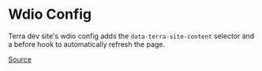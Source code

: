 # Wdio Config
Terra dev site's wdio config adds the `data-terra-site-content` selector and a before hook to automatically refresh the page.

[Source](https://github.com/cerner/terra-dev-site/blob/master/config/wdio/wdio.conf.js)
